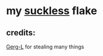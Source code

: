 # my [suckless](https://suckless.org/) flake

## credits:
[Gerg-L](https://github.com/Gerg-L/suckless) for stealing many things

